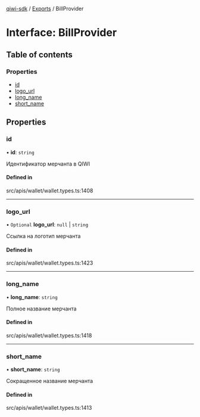 [qiwi-sdk](../README.md) / [Exports](../modules.md) / BillProvider

# Interface: BillProvider

## Table of contents

### Properties

- [id](BillProvider.md#id)
- [logo\_url](BillProvider.md#logo_url)
- [long\_name](BillProvider.md#long_name)
- [short\_name](BillProvider.md#short_name)

## Properties

### id

• **id**: `string`

Идентификатор мерчанта в QIWI

#### Defined in

src/apis/wallet/wallet.types.ts:1408

___

### logo\_url

• `Optional` **logo\_url**: ``null`` \| `string`

Ссылка на логотип мерчанта

#### Defined in

src/apis/wallet/wallet.types.ts:1423

___

### long\_name

• **long\_name**: `string`

Полное название мерчанта

#### Defined in

src/apis/wallet/wallet.types.ts:1418

___

### short\_name

• **short\_name**: `string`

Сокращенное название мерчанта

#### Defined in

src/apis/wallet/wallet.types.ts:1413
